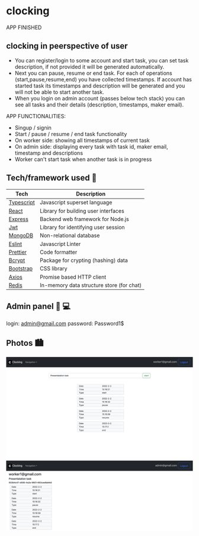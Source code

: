 # clocking

APP FINISHED

## clocking in peerspective of user

-   You can register/login to some account and start task, you can set task description, if not provided it will be generated automatically.
-   Next you can pause, resume or end task. For each of operations (start,pause,resume,end) you have collected timestamps. If account has started task its timestamps and description will be generated and you will not be able to start another task.
-   When you login on admin account (passes below tech stack) you can see all tasks and their details (description, timestamps, maker email).

APP FUNCTIONALITIES:

-   Singup / signin
-   Start / pause / resume / end task functionality
-   On worker side: showing all timestamps of current task
-   On admin side: displaying every task with task id, maker email, timestamp and descriptions
-   Worker can't start task when another task is in progress

## Tech/framework used 🔧

| Tech                                           | Description                               |
| ---------------------------------------------- | ----------------------------------------- |
| [Typescript](https://www.typescriptlang.org/)  | Javascript superset language              |
| [React](https://reactjs.org/)                  | Library for building user interfaces      |
| [Express](https://expressjs.com/)              | Backend web framework for Node.js         |
| [Jwt](https://jwt.io/)                         | Library for identifying user session      |
| [MongoDB](https://www.mongodb.com/)            | Non-relational database                   |
| [Eslint](https://eslint.org/)                  | Javascript Linter                         |
| [Prettier](https://prettier.io/)               | Code formatter                            |
| [Bcrypt](https://www.npmjs.com/package/bcrypt) | Package for crypting (hashing) data       |
| [Bootstrap](https://getbootstrap.com/)         | CSS library                               |
| [Axios](https://axios-http.com/docs/intro)     | Promise based HTTP client                 |
| [Redis](https://redis.io/)                     | In-memory data structure store (for chat) |

## Admin panel 👨 💻

login: admin@gmail.com
password: Password1$

## Photos 🏙

![worker-panel](packages/client/public/worker-panel.png)
![admin-panel](packages/client/public/admin-panel.png)

